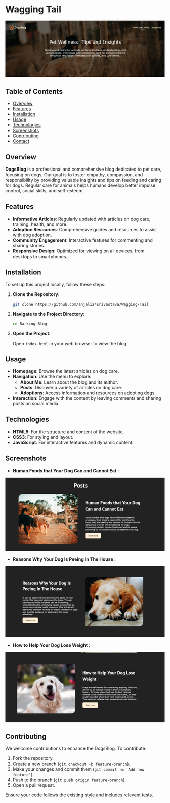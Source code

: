 
# Wagging Tail

![DogsBlog](assets/img/Adoption.png)

## Table of Contents

- [Overview](#overview)
- [Features](#features)
- [Installation](#installation)
- [Usage](#usage)
- [Technologies](#technologies)
- [Screenshots](#screenshots)
- [Contributing](#contributing)
- [Contact](#contact)

## Overview

**DogsBlog** is a professional and comprehensive blog dedicated to pet care, focusing on dogs. Our goal is to foster empathy, compassion, and responsibility by providing valuable insights and tips on feeding and caring for dogs. Regular care for animals helps humans develop better impulse control, social skills, and self-esteem.

## Features

- **Informative Articles**: Regularly updated with articles on dog care, training, health, and more.
- **Adoption Resources**: Comprehensive guides and resources to assist with dog adoption.
- **Community Engagement**: Interactive features for commenting and sharing stories.
- **Responsive Design**: Optimized for viewing on all devices, from desktops to smartphones.

## Installation

To set up this project locally, follow these steps:

1. **Clone the Repository**:

    ```bash
    git clone https://github.com/anjali24srivastava/Wagging-Tail
    ```

2. **Navigate to the Project Directory**:

    ```bash
    cd Barking-Blog
    ```

3. **Open the Project**:

    Open `index.html` in your web browser to view the blog.

## Usage

- **Homepage**: Browse the latest articles on dog care.
- **Navigation**: Use the menu to explore:
  - **About Me**: Learn about the blog and its author.
  - **Posts**: Discover a variety of articles on dog care.
  - **Adoptions**: Access information and resources on adopting dogs.
- **Interaction**: Engage with the content by leaving comments and sharing posts on social media.

## Technologies

- **HTML5**: For the structure and content of the website.
- **CSS3**: For styling and layout.
- **JavaScript**: For interactive features and dynamic content.

## Screenshots

- **Human Foods that Your Dog Can and Cannot Eat :** 

![DogsBlog Screenshot](assets/img/1.png)

- **Reasons Why Your Dog Is Peeing In The House :**

![DogsBlog Screenshot](assets/img/2.png)

- **How to Help Your Dog Lose Weight :**

![DogsBlog Screenshot](assets/img/3.png)


## Contributing

We welcome contributions to enhance the DogsBlog. To contribute:

1. Fork the repository.
2. Create a new branch (`git checkout -b feature-branch`).
3. Make your changes and commit them (`git commit -m 'Add new feature'`).
4. Push to the branch (`git push origin feature-branch`).
5. Open a pull request.

Ensure your code follows the existing style and includes relevant tests.

